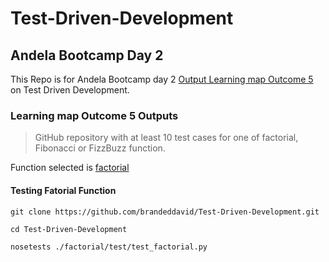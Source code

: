 # Test-Driven-Development

## Andela Bootcamp Day 2

This Repo is for Andela Bootcamp day 2 [Output Learning map Outcome 5](https://docs.google.com/spreadsheets/d/1oZrhe_jq7kFQBhLBR0k8Rgl2w36P0CrWM9M9VaX4n2U/edit#gid=1879604052) on Test Driven Development.

### Learning map Outcome 5 Outputs

> GitHub repository with at least 10 test cases for one of factorial, Fibonacci
or FizzBuzz function.

Function selected is [factorial](https://github.com/brandeddavid/Test-Driven-Development/blob/master/factorial/fact/factorial.py)


#### Testing Fatorial Function

```
git clone https://github.com/brandeddavid/Test-Driven-Development.git
```

```
cd Test-Driven-Development
```

```
nosetests ./factorial/test/test_factorial.py
```

